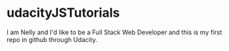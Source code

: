 # udacityJSTutorials
 I am Nelly and I'd like to be a Full Stack Web Developer and this is my first repo in github through Udacity.
